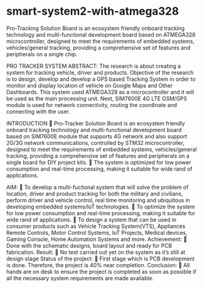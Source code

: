 # smart-system2-with-atmega328
Pro-Tracking Solution Board is an ecosystem friendly onboard tracking technology and multi-functional development board based on ATMEGA328 microcontroller, designed to meet the requirements of embedded systems, vehicles/general tracking, providing a comprehensive set of features and peripherals on a single chip. 


PRO TRACKER SYSTEM
ABSTRACT:
The research is about creating a system for tracking vehicle, driver and products. Objective of the research is to design, develop and develop a GPS based
Tracking System in order to monitor and display location of vehicle on Google Maps and Other Dashboards. This system used ATMEGA328 as a microcontroller and it will be used as the main processing unit. Next, SIM7600E 4G LTE GSM/GPS module is used for network connectivity, routing the coordinate and connecting with the user.

INTRODUCTION
	Pro-Tracker Solution Board is an ecosystem friendly onboard tracking technology and multi-functional development board based on SIM7600E module that supports 4G network and  also support 2G/3G network communications, controlled by STM32 microcontroller, designed to meet the requirements of embedded systems, vehicles/general tracking, providing a comprehensive set of features and peripherals on a single board for DIY project kits. 
	The system is optimized for low power consumption and real-time processing, making it suitable for wide rand of applications.

AIM:
	To develop a multi-fuctional system that will solve the problem of location, driver and product tracking for both the military and civilians, perform driver and vehicle control, real time monitoring and ubiquitous in developing embedded systems/IoT technologies.
	To optimize the system for low power consumption and real-time processing, making it suitable for wide rand of applications.
	  To design a system that can be used in consumer products such as Vehicle Tracking System(VTS), Appliances Remote Controls, Motor Control Systems, IoT Projects, Medical devices, Gaming Console, Home Automation Systems and more.
Achievement: 
	Done with the schematic designs, board layout and ready for PCB fabrication.
Result: 
	No test carried out yet on the system as it’s still at design stage
Status of the project: 
	First stage which is PCB development is done. Therefore, the project is 40% near completion.
Conclusion:
	 All hands are on desk to ensure the project is completed as soon as possible if all the necessary system requirements are made available.
